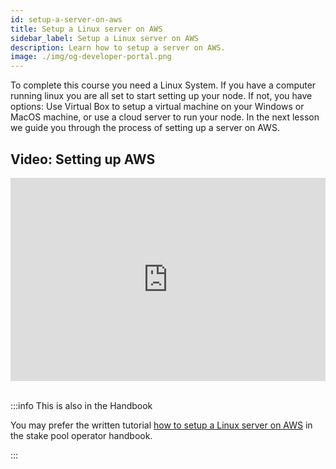 ```yaml
---
id: setup-a-server-on-aws
title: Setup a Linux server on AWS
sidebar_label: Setup a Linux server on AWS
description: Learn how to setup a server on AWS.
image: ./img/og-developer-portal.png
--- 
```


To complete this course you need a Linux System. If you have a computer running linux you are all set to start setting up your node. If not, you have options: Use Virtual Box to setup a virtual machine on your Windows or MacOS machine, or use a cloud server to run your node. In the next lesson we guide you through the process of setting up a server on AWS.

## Video: Setting up AWS

<iframe width="100%" height="325" src="https://www.youtube.com/embed/6f1CQGTd4Lo" frameborder="0" allow="accelerometer; autoplay; clipboard-write; encrypted-media; gyroscope; picture-in-picture" allowfullscreen></iframe> 
<br/><br/>  


:::info This is also in the Handbook 

You may prefer the written tutorial [how to setup a Linux server on AWS](../handbook/setup-a-server-on-aws-written) in the stake pool operator handbook.

:::